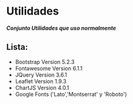 # Utilidades
***Conjunto Utilidades que uso normalmente***

## Lista:
- Bootstrap Version 5.2.3
- Fontawesome Version 6.1.1
- JQuery Version 3.6.1
- Leaflet Version 1.9.3
- ChartJS Version 4.0.1
- Google Fonts ('Lato','Montserrat' y 'Roboto')